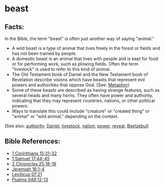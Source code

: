 # beast #

## Facts: ##

In the Bible, the term "beast" is often just another way of saying "animal."

* A wild beast is a type of animal that lives freely in the forest or fields and has not been trained by people.
* A domestic beast is an animal that lives with people and is kept for food or for performing work, such as plowing fields. Often the term "livestock" is used to refer to this kind of animal.
* The Old Testament book of Daniel and the New Testament book of Revelation describe visions which have beasts that represent evil powers and authorities that oppose God.  (See: [Metaphor](en/ta-vol1/translate/man/figs-metaphor))
* Some of these beasts are described as having strange features, such as several heads and many horns. They often have power and authority, indicating that they may represent countries, nations, or other political powers.
* Ways to translate this could include "creature" or "created thing" or "animal" or "wild animal," depending on the context.

(See also: [authority](../kt/authority.md), [Daniel](../other/daniel.md), [livestock](../other/livestock.md), [nation](../other/nation.md), [power](../kt/power.md), [reveal](../kt/reveal.md), [Beelzebul](../other/beelzebul.md))

## Bible References: ##

* [1 Corinthians 15:31-32](en/tn/1co/help/15/31)
* [1 Samuel 17:44-45](en/tn/1sa/help/17/44)
* [2 Chronicles 25:18-19](en/tn/2ch/help/25/18)
* [Jeremiah 16:1-4](en/tn/jer/help/16/01)
* [Leviticus 07:21](en/tn/lev/help/07/21)
* [Psalms 049:12-13](en/tn/psa/help/49/12)